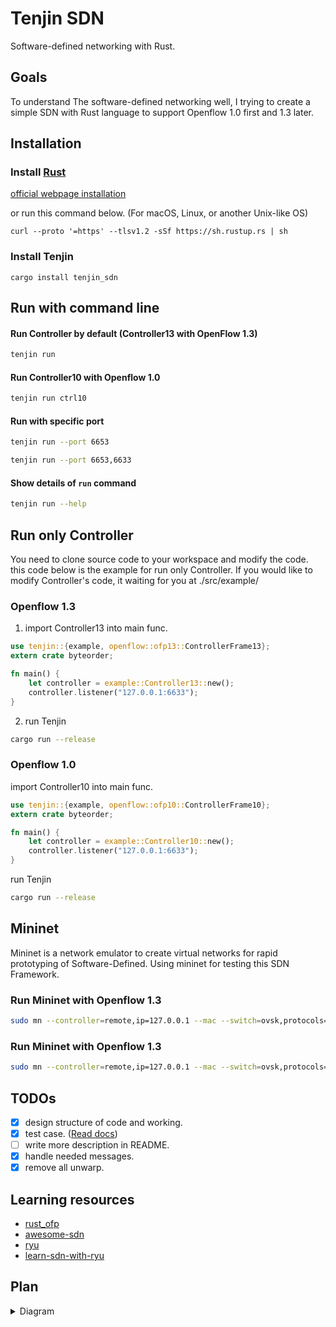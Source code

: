 # Tenjin SDN

Software-defined networking with Rust.

## Goals

To understand The software-defined networking well, I trying to create a simple SDN with Rust language to support Openflow 1.0 first and 1.3 later.

## Installation

### Install [Rust](https://www.rust-lang.org/)

[official webpage installation](https://www.rust-lang.org/tools/install)

or run this command below. (For macOS, Linux, or another Unix-like OS)

```
curl --proto '=https' --tlsv1.2 -sSf https://sh.rustup.rs | sh
```

### Install Tenjin

```
cargo install tenjin_sdn
```

## Run with command line

#### Run Controller by default (Controller13 with OpenFlow 1.3)

```bash
tenjin run
```

#### Run Controller10 with Openflow 1.0

```bash
tenjin run ctrl10
```

#### Run with specific port

```bash
tenjin run --port 6653
```

```bash
tenjin run --port 6653,6633
```


#### Show details of `run` command

```bash
tenjin run --help
```

## Run only Controller

You need to clone source code to your workspace and modify the code.
this code below is the example for run only Controller.
If you would like to modify Controller's code, it waiting for you at ./src/example/

### Openflow 1.3

1. import Controller13 into main func.

```rust
use tenjin::{example, openflow::ofp13::ControllerFrame13};
extern crate byteorder;

fn main() {
    let controller = example::Controller13::new();
    controller.listener("127.0.0.1:6633");
}
```

2. run Tenjin

```bash
cargo run --release
```

### Openflow 1.0

import Controller10 into main func.

```rust
use tenjin::{example, openflow::ofp10::ControllerFrame10};
extern crate byteorder;

fn main() {
    let controller = example::Controller10::new();
    controller.listener("127.0.0.1:6633");
}
```

run Tenjin

```bash
cargo run --release
```

## Mininet

Mininet is a network emulator to create virtual networks for rapid prototyping of Software-Defined.
Using mininet for testing this SDN Framework.

### Run Mininet with Openflow 1.3

```bash
sudo mn --controller=remote,ip=127.0.0.1 --mac --switch=ovsk,protocols=OpenFlow13 --topo=tree,2
```

### Run Mininet with Openflow 1.3

```bash
sudo mn --controller=remote,ip=127.0.0.1 --mac --switch=ovsk,protocols=OpenFlow10 --topo=tree,2
```

## TODOs

- [x] design structure of code and working.
- [x] test case. ([Read docs](https://doc.rust-lang.org/book/ch11-01-writing-tests.html))
- [ ] write more description in README.
- [x] handle needed messages.
- [x] remove all unwarp.

## Learning resources

- [rust_ofp](https://github.com/baxtersa/rust_ofp)
- [awesome-sdn](https://github.com/sdnds-tw/awesome-sdn)
- [ryu](https://github.com/faucetsdn/ryu)
- [learn-sdn-with-ryu](https://github.com/knetsolutions/learn-sdn-with-ryu)

## Plan

<details>
<summary>Diagram</summary>

```mermaid
stateDiagram
con: Controller
conf10: Controller frame 10
conf13: Controller frame 13

ofp10: Openflow Manager 10
ofp13: Openflow Manager 13

ofpv10_h: openflow v1.0 header
ofpv10_e: openflow v1.0 Event

ofpv13_h: openflow v1.3 header
ofpv13_e: openflow v1.3 Event

[*] --> con
con --> conf10
conf10 --> ofp10
ofp10 --> ofpv10_h
ofp10 --> ofpv10_e

con --> conf13
conf13 --> ofp13
ofp13 --> ofpv13_h
ofp13 --> ofpv13_e

```

</details>
